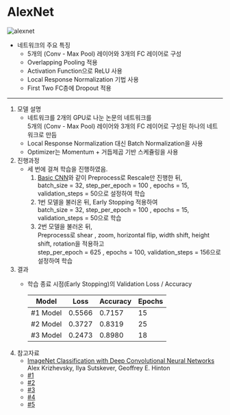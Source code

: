 # AlexNet
![alexnet](https://user-images.githubusercontent.com/77476939/110076168-61573080-7dc7-11eb-829b-93d5a3b3cc50.PNG)</br>
* 네트워크의 주요 특징
    * 5개의 (Conv - Max Pool) 레이어와 3개의 FC 레이어로 구성
    * Overlapping Pooling 적용
    * Activation Function으로 ReLU 사용
    * Local Response Normalization 기법 사용
    * First Two FC층에 Dropout 적용
***
1. 모델 설명
    * 네트워크를 2개의 GPU로 나눈 논문의 네트워크를</br> 5개의 (Conv - Max Pool) 레이어와 3개의 FC 레이어로 구성된 하나의 네트워크로 만듬
    * Local Response Normalization 대신 Batch Normalization을 사용
    * Optimizer는 Momentum + 거듭제곱 기반 스케쥴링을 사용
2. 진행과정
    * 세 번에 걸쳐 학습을 진행하였음.
      1. [Basic CNN](https://github.com/dalgakfoots/Road_To_Cat_Classifier/tree/main/Basic%20CNN)와 같이 Preprocess로 Rescale만 진행한 뒤,</br> batch_size = 32, step_per_epoch = 100 , epochs = 15, validation_steps = 50으로 설정하여 학습
      2. 1번 모델을 불러온 뒤, Early Stopping 적용하여</br> batch_size = 32, step_per_epoch = 100 , epochs = 15, validation_steps = 50으로 학습
      3. 2번 모델을 불러온 뒤, </br>Preprocess로 shear , zoom, horizontal flip, width shift, height shift, rotation을 적용하고</br>step_per_epoch = 625 , epochs = 100, validation_steps = 156으로 설정하여 학습
3. 결과
    * 학습 종료 시점(Early Stopping)의 Validation Loss / Accuracy
    
        Model | Loss | Accuracy    | Epochs
        ------|------|-------------|--------
        #1 Model | 0.5566 | 0.7157 | 15
        #2 Model | 0.3727 | 0.8319 | 25
        #3 Model | 0.2473 | 0.8980 | 18
4. 참고자료
    * [ImageNet Classification with Deep Convolutional Neural Networks](https://papers.nips.cc/paper/4824-imagenet-classification-with-deep-convolutional-neural-networks.pdf)</br>Alex Krizhevsky, Ilya Sutskever, Geoffrey E. Hinton
    * [#1](https://bskyvision.com/421)
    * [#2](https://89douner.tistory.com/60?category=873854)
    * [#3](https://blog.naver.com/laonple/220662317927)
    * [#4](https://towardsdatascience.com/implementing-alexnet-cnn-architecture-using-tensorflow-2-0-and-keras-2113e090ad98)
    * [#5](https://www.youtube.com/watch?v=40Gdctb55BY)
